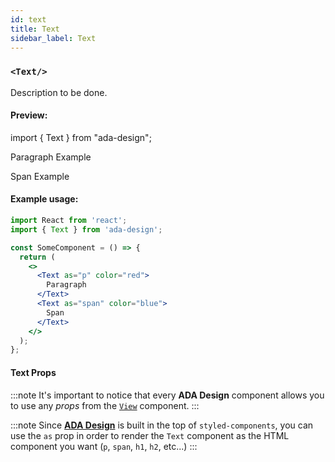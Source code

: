 ```yaml
---
id: text
title: Text
sidebar_label: Text
---
```


### `<Text/>`

Description to be done.

#### Preview:

import { Text } from "ada-design";

<Text as="p" color="red">Paragraph Example</Text>

<Text as="span"  color="blue">Span Example</Text>

#### Example usage:

```jsx
import React from 'react';
import { Text } from 'ada-design';

const SomeComponent = () => {
  return (
    <>
      <Text as="p" color="red">
        Paragraph
      </Text>
      <Text as="span" color="blue">
        Span
      </Text>
    </>
  );
};
```

#### Text Props

:::note
It's important to notice that every **ADA Design** component allows you to use any _props_ from the [`View`](view.html) component.
:::

:::note
Since [**ADA Design**](https://adadesign.io/) is built in the top of `styled-components`, you can use the `as` prop in order to render the `Text` component as the HTML component you want (`p`, `span`, `h1`, `h2`, etc...)
:::
